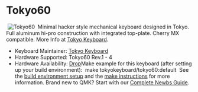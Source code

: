 # Tokyo60
​
![Tokyo60](https://tokyokeyboard.com/wp-content/uploads/2018/02/AI7B4543_copy_page_20180215141449-1200x800.jpg)
​
Minimal hacker style mechanical keyboard designed in Tokyo. Full aluminum hi-pro construction with integrated top-plate. Cherry MX compatible. More Info at [Tokyo Keyboard](http://tokyokeyboard.com).
​
* Keyboard Maintainer: [Tokyo Keyboard](https://tokyokeyboard.com)
* Hardware Supported: Tokyo60 Rev.1 - 4
* Hardware Availability: [Drop](https://drop.com/buy/massdrop-x-tokyo-keyboard-tokyo60-keyboard-kit?mode=guest_open)
​
Make example for this keyboard (after setting up your build environment):
​
    make tokyokeyboard/tokyo60:default
​
See the [build environment setup](https://docs.qmk.fm/#/getting_started_build_tools) and the [make instructions](https://docs.qmk.fm/#/getting_started_make_guide) for more information. Brand new to QMK? Start with our [Complete Newbs Guide](https://docs.qmk.fm/#/newbs).
